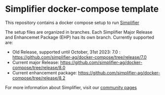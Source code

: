 # Simplifier docker-compose template
This repository contains a docker compose setup to run [Simplifier](https://simplifier.io)

The setup files are organized in branches. Each Simplifier Major Release and Enhancemet Package (EHP) has its own branch. Currently supported are:
 * Old Release, supported until October, 31st 2023: 7.0 : https://github.com/simplifier-ag/docker-compose/tree/release/7.0
 * Current major Release: https://github.com/simplifier-ag/docker-compose/tree/release/8.0
 * Current enhancement package: https://github.com/simplifier-ag/docker-compose/tree/release/8.2

 For more information about Simplifier, visit our [community pages](https://community.simplifier.io/)

